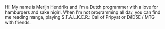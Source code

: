 Hi! My name is Merijn Hendriks and I'm a Dutch programmer with a love for
hamburgers and sake nigiri. When I'm not programming all day, you can find me
reading manga, playing S.T.A.L.K.E.R.: Call of Pripyat or D&D5E / MTG with
friends.